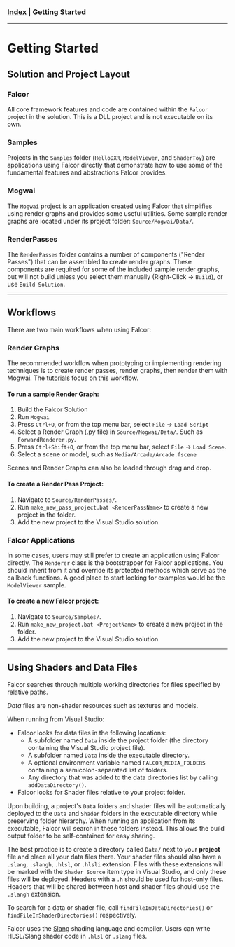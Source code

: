 ### [Index](./index.md) | Getting Started

--------

# Getting Started

## Solution and Project Layout

### Falcor
All core framework features and code are contained within the `Falcor` project in the solution. This is a DLL project and is not executable on its own. 

### Samples
Projects in the `Samples` folder (`HelloDXR`, `ModelViewer`, and `ShaderToy`) are applications using Falcor directly that demonstrate how to use some of the fundamental features and abstractions Falcor provides.

### Mogwai
The `Mogwai` project is an application created using Falcor that simplifies using render graphs and provides some useful utilities. Some sample render graphs are located under its project folder: `Source/Mogwai/Data/`.

### RenderPasses
The `RenderPasses` folder contains a number of components ("Render Passes") that can be assembled to create render graphs. These components are required for some of the included sample render graphs, but will not build unless you select them manually (Right-Click -> `Build`), or use `Build Solution`. 

-----------------------
## Workflows

There are two main workflows when using Falcor:

### Render Graphs
The recommended workflow when prototyping or implementing rendering techniques is to create render passes, render graphs, then render them with Mogwai. The [tutorials](../Tutorials/index.md) focus on this workflow.

#### To run a sample Render Graph:
1. Build the Falcor Solution
2. Run `Mogwai`
3. Press `Ctrl+O`, or from the top menu bar, select `File` -> `Load Script`
4. Select a Render Graph (.py file) in `Source/Mogwai/Data/`. Such as `ForwardRenderer.py`.
5. Press `Ctrl+Shift+O`, or from the top menu bar, select `File` -> `Load Scene`.
6. Select a scene or model, such as `Media/Arcade/Arcade.fscene`

Scenes and Render Graphs can also be loaded through drag and drop.

#### To create a Render Pass Project:
1. Navigate to `Source/RenderPasses/`.
2. Run `make_new_pass_project.bat <RenderPassName>` to create a new project in the folder.
3. Add the new project to the Visual Studio solution.

### Falcor Applications

In some cases, users may still prefer to create an application using Falcor directly. The `Renderer` class is the bootstrapper for Falcor applications. You should inherit from it and override its protected methods which serve as the callback functions. A good place to start looking for examples would be the `ModelViewer` sample.

#### To create a new Falcor project:
1. Navigate to `Source/Samples/`.
2. Run `make_new_project.bat <ProjectName>` to create a new project in the folder.
3. Add the new project to the Visual Studio solution.

-----------------------

## Using Shaders and Data Files
Falcor searches through multiple working directories for files specified by relative paths.

*Data* files are non-shader resources such as textures and models.

When running from Visual Studio:
- Falcor looks for data files in the following locations:
    - A subfolder named `Data` inside the project folder (the directory containing the Visual Studio project file).
    - A subfolder named `Data` inside the executable directory.
    - A optional environment variable named `FALCOR_MEDIA_FOLDERS` containing a semicolon-separated list of folders.
    - Any directory that was added to the data directories list by calling `addDataDirectory()`.
- Falcor looks for Shader files relative to your project folder.

Upon building, a project's `Data` folders and shader files will be automatically deployed to the `Data` and `Shader` folders in the executable directory while preserving folder hierarchy. When running an application from its executable, Falcor will search in these folders instead. This allows the build output folder to be self-contained for easy sharing.

The best practice is to create a directory called `Data/` next to your **project** file and place all your data files there. Your shader files should also have a `.slang`, `.slangh`, `.hlsl`, or `.hlsli` extension. Files with these extensions will be marked with the `Shader Source` item type in Visual Studio, and only these files will be deployed. Headers with a `.h` should be used for host-only files. Headers that will be shared between host and shader files should use the `.slangh` extension.

To search for a data or shader file, call `findFileInDataDirectories()` or `findFileInShaderDirectories()` respectively.

Falcor uses the [Slang](https://github.com/shader-slang/slang) shading language and compiler.
Users can write HLSL/Slang shader code in `.hlsl` or `.slang` files.
